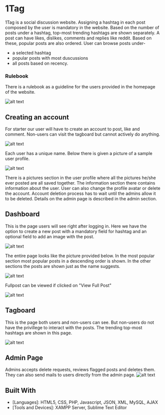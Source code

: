 # 1Tag

1Tag is a social discussion website. Assigning a hashtag in each post composed by the user is mandatory in the website. Based on the number of posts under a hashtag, top-most trending hashtags are shown separately. A post can have likes, dislikes, comments and replies like reddit. Based on these, popular posts are also ordered. User can browse posts under-
* a selected hashtag
* popular posts with most duscussions
* all posts based on recency.

### Rulebook

There is a rulebook as a guideline for the users provided in the homepage of the website.

![alt text](https://github.com/Dola108/1Tag.github.io/blob/master/pix/rules.PNG)

## Creating an account

For starter our user will have to create an account to post, like and comment. Non-users can visit the tagboard but cannot actively do anything. 

![alt text](https://github.com/Dola108/1Tag.github.io/blob/master/pix/homepage.png)

Each user has a unique name. Below there is given a picture of a sample user profile.

![alt text](https://github.com/Dola108/1Tag.github.io/blob/master/pix/profile_image.png)

There is a pictures section in the user profile where all the pictures he/she ever posted are all saved together. The information section there contains information about the user. User can also change the profile avatar or delete the account. Account deletion process has to wait until the admins allow it to be deleted. Details on the admin page is described in the admin section.

## Dashboard

This is the page users will see right after logging in. Here we have the option to create a new post with a mandatory field for hashtag and an optional field to add an image with the post. 

![alt text](https://github.com/Dola108/1Tag.github.io/blob/master/pix/postbox.PNG)

The entire page looks like the picture provided below. In the most popular section most popular posts in a descending order is shown. In the other sections the posts are shown just as the name suggests.

![alt text](https://github.com/Dola108/1Tag.github.io/blob/master/pix/Dashboard_full_image.png)

Fullpost can be viewed if clicked on "View Full Post"

![alt text](https://github.com/Dola108/1Tag.github.io/blob/master/pix/Fullpost_image.png)

## Tagboard

This is the page both users and non-users can see. But non-users do not have the privillege to interact with the posts. The trending top-most hashtags are shown in this page.

![alt text](https://github.com/Dola108/1Tag.github.io/blob/master/pix/tagboard_full_image.png)

## Admin Page

Admins accepts delete requests, reviews flagged posts and deletes them. They can also send mails to users directly from the admin page.
![alt text](https://github.com/Dola108/1Tag.github.io/blob/master/pix/admin_page.PNG)

## Built With

* [Languages]: HTML5, CSS, PHP, Javascript, JSON, XML, MySQL, AJAX
* [Tools and Devices]: XAMPP Server, Sublime Text Editor
